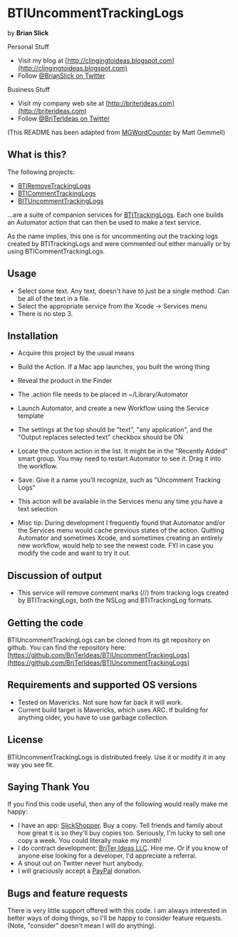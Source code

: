 BTIUncommentTrackingLogs
========================

by **Brian Slick**

Personal Stuff
- Visit my blog at [http://clingingtoideas.blogspot.com](http://clingingtoideas.blogspot.com)
- Follow [@BrianSlick on Twitter](http://twitter.com/BrianSlick)

Business Stuff
- Visit my company web site at [http://briterideas.com](http://briterideas.com)
- Follow [@BriTerIdeas on Twitter](http://twitter.com/BriTerIdeas)

(This README has been adapted from [MGWordCounter](https://github.com/mattgemmell/MGWordCounter) by Matt Gemmell)

## What is this?

The following projects:

- [BTIRemoveTrackingLogs](https://github.com/BriTerIdeas/BTIRemoveTrackingLogs)
- [BTICommentTrackingLogs](https://github.com/BriTerIdeas/BTICommentTrackingLogs)
- [BITUncommentTrackingLogs](https://github.com/BriTerIdeas/BTIUncommentTrackingLogs)

...are a suite of companion services for [BTITrackingLogs](https://github.com/BriTerIdeas/BTITrackingLogs). Each one builds an Automator action that can then be used to make a text service.

As the name implies, this one is for uncommenting out the tracking logs created by BTITrackingLogs and were commented out either manually or by using BTICommentTrackingLogs.

## Usage

- Select some text. Any text, doesn't have to just be a single method. Can be all of the text in a file.
- Select the appropriate service from the Xcode -> Services menu
- There is no step 3.

## Installation

- Acquire this project by the usual means
- Build the Action.  If a Mac app launches, you built the wrong thing
- Reveal the product in the Finder
- The .action file needs to be placed in ~/Library/Automator
- Launch Automator, and create a new Workflow using the Service template
- The settings at the top should be "text", "any application", and the "Output replaces selected text" checkbox should be ON
- Locate the custom action in the list. It might be in the "Recently Added" smart group. You may need to restart Automator to see it. Drag it into the workflow.
- Save. Give it a name you'll recognize, such as "Uncomment Tracking Logs"
- This action will be available in the Services menu any time you have a text selection

- Misc tip: During development I frequently found that Automator and/or the Services menu would cache previous states of the action.  Quitting Automator and sometimes Xcode, and sometimes creating an entirely new workflow, would help to see the newest code. FYI in case you modify the code and want to try it out.

## Discussion of output

- This service will remove comment marks (//) from tracking logs created by BTITrackingLogs, both the NSLog and BTITrackingLog formats.

## Getting the code

BTIUncommentTrackingLogs can be cloned from its git repository on github. You can find the repository here: [https://github.com/BriTerIdeas/BTIUncommentTrackingLogs](https://github.com/BriTerIdeas/BTIUncommentTrackingLogs)


## Requirements and supported OS versions

- Tested on Mavericks.  Not sure how far back it will work.
- Current build target is Mavericks, which uses ARC.  If building for anything older, you have to use garbage collection.


## License

BTIUncommentTrackingLogs is distributed freely.  Use it or modify it in any way you see fit.


## Saying Thank You

If you find this code useful, then any of the following would really make me happy:
- I have an app: [SlickShopper](https://itunes.apple.com/us/app/slickshopper-2/id434077651?mt=8). Buy a copy. Tell friends and family about how great it is so they'll buy copies too.  Seriously, I'm lucky to sell one copy a week.  You could literally make my month!
- I do contract development: [BriTer Ideas LLC](http://www.briterideas.com/services.shtml). Hire me. Or if you know of anyone else looking for a developer, I'd appreciate a referral.
- A shout out on Twitter never hurt anybody.
- I will graciously accept a [PayPal](http://bit.ly/AW4Cc) donation.


## Bugs and feature requests

There is very little support offered with this code.  I am always interested in better ways of doing things, so I'll be happy to consider feature requests.  (Note, "consider" doesn't mean I will do anything).

